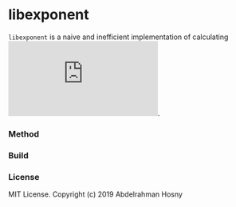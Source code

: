 # libexponent

`libexponent` is a naive and inefficient implementation of calculating ![](http://www.sciweavers.org/tex2img.php?eq=%20x%5E%7Ba%7D%20&bc=White&fc=Black&im=jpg&fs=12&ff=arev&edit=0).

### Method

### Build

### License
MIT License. 
Copyright (c) 2019 Abdelrahman Hosny
